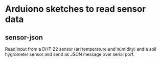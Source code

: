 # Arduiono sketches to read sensor data

## sensor-json

Read input from a DHT-22 sensor (ari temperature and humidity) and a soil hygrometer sensor and send as JSON message over serial port. 


